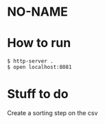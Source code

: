 NO-NAME
===========


How to run
============

```
$ http-server .
$ open localhost:8081
```

Stuff to do
==========

Create a sorting step on the csv
